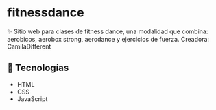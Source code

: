 # fitnessdance
✨ Sitio web para clases de fitness dance, una modalidad que combina: aerobicos, aerobox strong, aerodance y ejercicios de fuerza. Creadora: CamilaDifferent  

## 🚀 Tecnologías  
- HTML  
- CSS  
- JavaScript  
